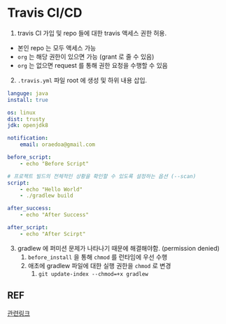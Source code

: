 # Travis CI/CD 
1. travis CI 가입 및 repo 들에 대한 travis 액세스 권한 허용.
  - 본인 repo 는 모두 액세스 가능
  - `org` 는 해당 권한이 있으면 가능 (grant 로 줄 수 있음) 
  - `org` 는 없으면 request 를 통해 권한 요청을 수행할 수 있음
2. `.travis.yml` 파일 root 에 생성 및 하위 내용 삽입.
```yml
languge: java
install: true

os: linux
dist: trusty
jdk: openjdk8

notification:
    email: oraedoa@gmail.com

before_script:
    - echo "Before Script"

# 프로젝트 빌드의 전체적인 상황을 확인할 수 있도록 설정하는 옵션 (--scan)
script:
    - echo "Hello World"
    - ./gradlew build

after_success:
    - echo "After Success"

after_script:
    - echo "After Scirpt"
```
3. gradlew 에 퍼미션 문제가 나타나기 때문에 해결해야함. (permission denied)
    1. `before_install` 을 통해 `chmod` 를 런타임에 우선 수행
    2. 애초에 gradlew 파일에 대한 실행 권한을 `chmod` 로 변경
        1. `git update-index --chmod=+x gradlew`
 
 ## REF
 [관련링크](https://stackoverflow.com/questions/33820638/travis-yml-gradlew-permission-denied/33820642)
